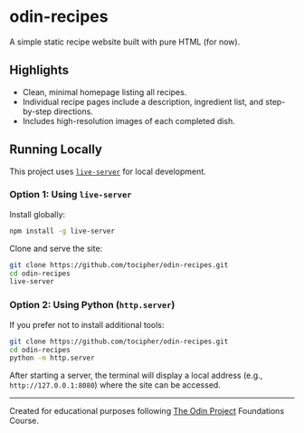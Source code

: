 # odin-recipes

A simple static recipe website built with pure HTML (for now).

## Highlights

- Clean, minimal homepage listing all recipes.
- Individual recipe pages include a description, ingredient list, and step-by-step directions.
- Includes high-resolution images of each completed dish.

## Running Locally

This project uses [`live-server`](https://www.npmjs.com/package/live-server) for local development. 

### Option 1: Using `live-server`

Install globally:
```bash
npm install -g live-server
```

Clone and serve the site:
```bash
git clone https://github.com/tocipher/odin-recipes.git
cd odin-recipes
live-server
```

### Option 2: Using Python (`http.server`)
If you prefer not to install additional tools:
```bash
git clone https://github.com/tocipher/odin-recipes.git
cd odin-recipes
python -m http.server
```

After starting a server, the terminal will display a local address (e.g., `http://127.0.0.1:8080`) where the site can be accessed.

---
Created for educational purposes following [The Odin Project](https://www.theodinproject.com) Foundations Course.
